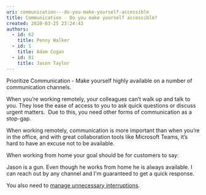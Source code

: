 ```yaml
---
uri: communication---do-you-make-yourself-accessible
title: Communication - Do you make yourself accessible?
created: 2020-03-25 23:24:43
authors:
  - id: 62
    title: Penny Walker
  - id: 1
    title: Adam Cogan
  - id: 81
    title: Jason Taylor
---
```





<span class='intro'> <p class="ssw15-rteElement-P">​​​​Prioritize Communication - Make yourself&#160;highly available on a number of communication channels.​<br></p> </span>

<p>When you’re working remotely, your colleagues can’t walk up and talk to you. They lose the ease of access to you to ask quick questions or discuss urgent matters.&#160; Due to this, you need other forms of communication as a stop-gap.<br></p><p>When working remotely, communication is more important than when you’re in the office, and with great collaboration tools like Microsoft Teams​, it’s hard to have an excuse not to be available.​<br></p><p>When working from home your goal should be for customers to say&#58;<br></p><p class="ssw15-rteElement-Reference">Jason is a gun.&#160;Even though he works from home&#160;he is always available.&#160;​I can reach out by any channel and I'm guaranteed to get a quick response.<br></p><p class="ssw15-rteElement-P">​​​You also need to <a href="/_layouts/15/FIXUPREDIRECT.ASPX?WebId=3dfc0e07-e23a-4cbb-aac2-e778b71166a2&amp;TermSetId=07da3ddf-0924-4cd2-a6d4-a4809ae20160&amp;TermId=163976a7-e612-4a38-95cb-21c9ea1e9619">manage&#160;unnecessary interruptions</a>​.<br></p>



